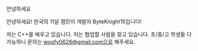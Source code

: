 안녕하세요

안녕하세요! 한국의 11살 잼민이 개발자 ByteKnight15입니다! 

저는 C++를 배우고 있습니다.
저는 협업할 사람을 찾고 있습니다. 초/중/고 학생들 다 가능하니 문의는 woofy0626@gmail.com으로 해주세요.
